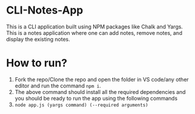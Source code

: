 # CLI-Notes-App
This is a CLI application built using NPM packages like Chalk and Yargs. This is a notes application where one can add notes, remove notes, and display the existing notes. 
# How to run?
1. Fork the repo/Clone the repo and open the folder in VS code/any other editor and run the command `npm i`. 
2. The above command should install all the required dependencies and you should be ready to run the app using the following commands 
3. `node app.js (yargs command) (--required arguments)`
